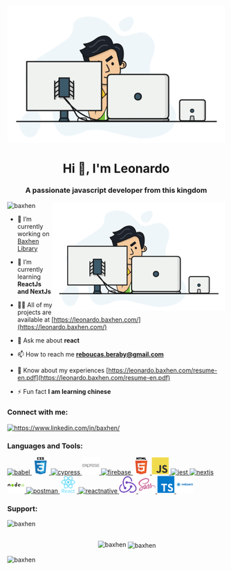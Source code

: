 [![MasterHead](coding.gif)](https://leonardo.baxhen.com)
<h1 align="center">Hi 👋, I'm Leonardo</h1>
<h3 align="center">A passionate javascript developer from this kingdom</h3>
<img align="right" alt="Coding" width="400" src="./coding.gif" />

<p align="left"> <img src="https://komarev.com/ghpvc/?username=baxhen&label=Profile%20views&color=0e75b6&style=flat" alt="baxhen" /> </p>

- 🔭 I’m currently working on [Baxhen Library](https://bit.cloud/baxhen/public/)

- 🌱 I’m currently learning **ReactJs and NextJs**

- 👨‍💻 All of my projects are available at [https://leonardo.baxhen.com/](https://leonardo.baxhen.com/)

- 💬 Ask me about **react**

- 📫 How to reach me **reboucas.beraby@gmail.com**

- 📄 Know about my experiences [https://leonardo.baxhen.com/resume-en.pdf](https://leonardo.baxhen.com/resume-en.pdf)

- ⚡ Fun fact **I am learning chinese**

<h3 align="left">Connect with me:</h3>
<p align="left">
<a href="https://linkedin.com/in/https://www.linkedin.com/in/baxhen/" target="blank"><img align="center" src="https://raw.githubusercontent.com/rahuldkjain/github-profile-readme-generator/master/src/images/icons/Social/linked-in-alt.svg" alt="https://www.linkedin.com/in/baxhen/" height="30" width="40" /></a>
</p>

<h3 align="left">Languages and Tools:</h3>
<p align="left"> <a href="https://babeljs.io/" target="_blank" rel="noreferrer"> <img src="https://www.vectorlogo.zone/logos/babeljs/babeljs-icon.svg" alt="babel" width="40" height="40"/> </a> <a href="https://www.w3schools.com/css/" target="_blank" rel="noreferrer"> <img src="https://raw.githubusercontent.com/devicons/devicon/master/icons/css3/css3-original-wordmark.svg" alt="css3" width="40" height="40"/> </a> <a href="https://www.cypress.io" target="_blank" rel="noreferrer"> <img src="https://raw.githubusercontent.com/simple-icons/simple-icons/6e46ec1fc23b60c8fd0d2f2ff46db82e16dbd75f/icons/cypress.svg" alt="cypress" width="40" height="40"/> </a> <a href="https://expressjs.com" target="_blank" rel="noreferrer"> <img src="https://raw.githubusercontent.com/devicons/devicon/master/icons/express/express-original-wordmark.svg" alt="express" width="40" height="40"/> </a> <a href="https://firebase.google.com/" target="_blank" rel="noreferrer"> <img src="https://www.vectorlogo.zone/logos/firebase/firebase-icon.svg" alt="firebase" width="40" height="40"/> </a> <a href="https://www.w3.org/html/" target="_blank" rel="noreferrer"> <img src="https://raw.githubusercontent.com/devicons/devicon/master/icons/html5/html5-original-wordmark.svg" alt="html5" width="40" height="40"/> </a> <a href="https://developer.mozilla.org/en-US/docs/Web/JavaScript" target="_blank" rel="noreferrer"> <img src="https://raw.githubusercontent.com/devicons/devicon/master/icons/javascript/javascript-original.svg" alt="javascript" width="40" height="40"/> </a> <a href="https://jestjs.io" target="_blank" rel="noreferrer"> <img src="https://www.vectorlogo.zone/logos/jestjsio/jestjsio-icon.svg" alt="jest" width="40" height="40"/> </a> <a href="https://nextjs.org/" target="_blank" rel="noreferrer"> <img src="https://cdn.worldvectorlogo.com/logos/nextjs-2.svg" alt="nextjs" width="40" height="40"/> </a> <a href="https://nodejs.org" target="_blank" rel="noreferrer"> <img src="https://raw.githubusercontent.com/devicons/devicon/master/icons/nodejs/nodejs-original-wordmark.svg" alt="nodejs" width="40" height="40"/> </a> <a href="https://postman.com" target="_blank" rel="noreferrer"> <img src="https://www.vectorlogo.zone/logos/getpostman/getpostman-icon.svg" alt="postman" width="40" height="40"/> </a> <a href="https://reactjs.org/" target="_blank" rel="noreferrer"> <img src="https://raw.githubusercontent.com/devicons/devicon/master/icons/react/react-original-wordmark.svg" alt="react" width="40" height="40"/> </a> <a href="https://reactnative.dev/" target="_blank" rel="noreferrer"> <img src="https://reactnative.dev/img/header_logo.svg" alt="reactnative" width="40" height="40"/> </a> <a href="https://redux.js.org" target="_blank" rel="noreferrer"> <img src="https://raw.githubusercontent.com/devicons/devicon/master/icons/redux/redux-original.svg" alt="redux" width="40" height="40"/> </a> <a href="https://sass-lang.com" target="_blank" rel="noreferrer"> <img src="https://raw.githubusercontent.com/devicons/devicon/master/icons/sass/sass-original.svg" alt="sass" width="40" height="40"/> </a> <a href="https://www.typescriptlang.org/" target="_blank" rel="noreferrer"> <img src="https://raw.githubusercontent.com/devicons/devicon/master/icons/typescript/typescript-original.svg" alt="typescript" width="40" height="40"/> </a> <a href="https://webpack.js.org" target="_blank" rel="noreferrer"> <img src="https://raw.githubusercontent.com/devicons/devicon/d00d0969292a6569d45b06d3f350f463a0107b0d/icons/webpack/webpack-original-wordmark.svg" alt="webpack" width="40" height="40"/> </a> </p>

<h3 align="left">Support:</h3>
<p><a href="https://www.buymeacoffee.com/baxhen"> <img align="left" src="https://cdn.buymeacoffee.com/buttons/v2/default-yellow.png" height="50" width="210" alt="baxhen" /></a></p><br><br>

<p><img align="left" src="https://github-readme-stats.vercel.app/api/top-langs?username=baxhen&show_icons=true&locale=en&layout=compact" alt="baxhen" /></p>

<p>&nbsp;<img align="center" src="https://github-readme-stats.vercel.app/api?username=baxhen&show_icons=true&locale=en" alt="baxhen" /></p>

<p><img align="center" src="https://github-readme-streak-stats.herokuapp.com/?user=baxhen&" alt="baxhen" /></p>
